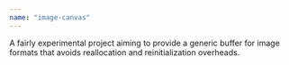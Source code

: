 ```yaml
---
name: "image-canvas"
---
```


A fairly experimental project aiming to provide a generic buffer for image
formats that avoids reallocation and reinitialization overheads.
